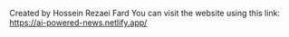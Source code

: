 Created by Hossein Rezaei Fard
You can visit the website using this link: https://ai-powered-news.netlify.app/
